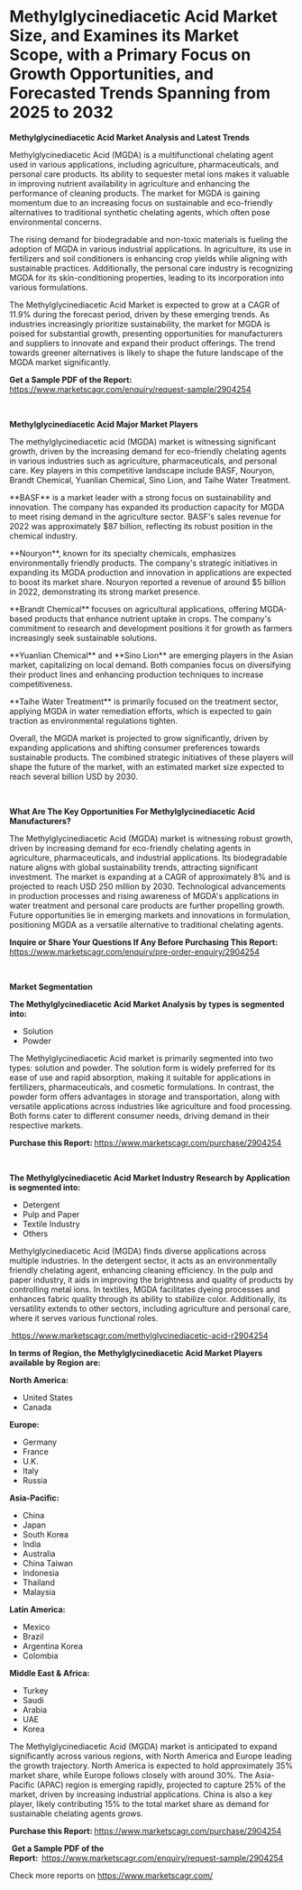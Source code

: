 <p><h1>Methylglycinediacetic Acid Market Size, and Examines its Market Scope, with a Primary Focus on Growth Opportunities, and Forecasted Trends Spanning from 2025 to 2032</h1></p><p><strong>Methylglycinediacetic Acid Market Analysis and Latest Trends</strong></p>
<p><p>Methylglycinediacetic Acid (MGDA) is a multifunctional chelating agent used in various applications, including agriculture, pharmaceuticals, and personal care products. Its ability to sequester metal ions makes it valuable in improving nutrient availability in agriculture and enhancing the performance of cleaning products. The market for MGDA is gaining momentum due to an increasing focus on sustainable and eco-friendly alternatives to traditional synthetic chelating agents, which often pose environmental concerns.</p><p>The rising demand for biodegradable and non-toxic materials is fueling the adoption of MGDA in various industrial applications. In agriculture, its use in fertilizers and soil conditioners is enhancing crop yields while aligning with sustainable practices. Additionally, the personal care industry is recognizing MGDA for its skin-conditioning properties, leading to its incorporation into various formulations.</p><p>The Methylglycinediacetic Acid Market is expected to grow at a CAGR of 11.9% during the forecast period, driven by these emerging trends. As industries increasingly prioritize sustainability, the market for MGDA is poised for substantial growth, presenting opportunities for manufacturers and suppliers to innovate and expand their product offerings. The trend towards greener alternatives is likely to shape the future landscape of the MGDA market significantly.</p></p>
<p><strong>Get a Sample PDF of the Report:&nbsp;</strong> <a href="https://www.marketscagr.com/enquiry/request-sample/2904254?utm_campaign=2987&utm_medium=2&utm_source=Github&utm_content=ia&utm_term=11032025&utm_id=methylglycinediacetic-acid">https://www.marketscagr.com/enquiry/request-sample/2904254</a></p>
<p>&nbsp;</p>
<p><strong>Methylglycinediacetic Acid Major Market Players</strong></p>
<p><p>The methylglycinediacetic acid (MGDA) market is witnessing significant growth, driven by the increasing demand for eco-friendly chelating agents in various industries such as agriculture, pharmaceuticals, and personal care. Key players in this competitive landscape include BASF, Nouryon, Brandt Chemical, Yuanlian Chemical, Sino Lion, and Taihe Water Treatment.</p><p>**BASF** is a market leader with a strong focus on sustainability and innovation. The company has expanded its production capacity for MGDA to meet rising demand in the agriculture sector. BASF's sales revenue for 2022 was approximately $87 billion, reflecting its robust position in the chemical industry.</p><p>**Nouryon**, known for its specialty chemicals, emphasizes environmentally friendly products. The company's strategic initiatives in expanding its MGDA production and innovation in applications are expected to boost its market share. Nouryon reported a revenue of around $5 billion in 2022, demonstrating its strong market presence.</p><p>**Brandt Chemical** focuses on agricultural applications, offering MGDA-based products that enhance nutrient uptake in crops. The company's commitment to research and development positions it for growth as farmers increasingly seek sustainable solutions.</p><p>**Yuanlian Chemical** and **Sino Lion** are emerging players in the Asian market, capitalizing on local demand. Both companies focus on diversifying their product lines and enhancing production techniques to increase competitiveness. </p><p>**Taihe Water Treatment** is primarily focused on the treatment sector, applying MGDA in water remediation efforts, which is expected to gain traction as environmental regulations tighten.</p><p>Overall, the MGDA market is projected to grow significantly, driven by expanding applications and shifting consumer preferences towards sustainable products. The combined strategic initiatives of these players will shape the future of the market, with an estimated market size expected to reach several billion USD by 2030.</p></p>
<p>&nbsp;</p>
<p><strong>What Are The Key Opportunities For Methylglycinediacetic Acid Manufacturers?</strong></p>
<p><p>The Methylglycinediacetic Acid (MGDA) market is witnessing robust growth, driven by increasing demand for eco-friendly chelating agents in agriculture, pharmaceuticals, and industrial applications. Its biodegradable nature aligns with global sustainability trends, attracting significant investment. The market is expanding at a CAGR of approximately 8% and is projected to reach USD 250 million by 2030. Technological advancements in production processes and rising awareness of MGDA's applications in water treatment and personal care products are further propelling growth. Future opportunities lie in emerging markets and innovations in formulation, positioning MGDA as a versatile alternative to traditional chelating agents.</p></p>
<p><strong>Inquire or Share Your Questions If Any Before Purchasing This Report:</strong> <a href="https://www.marketscagr.com/enquiry/pre-order-enquiry/2904254?utm_campaign=2987&utm_medium=2&utm_source=Github&utm_content=ia&utm_term=11032025&utm_id=methylglycinediacetic-acid">https://www.marketscagr.com/enquiry/pre-order-enquiry/2904254</a></p>
<p>&nbsp;</p>
<p><strong>Market Segmentation</strong></p>
<p><strong>The Methylglycinediacetic Acid Market Analysis by types is segmented into:</strong></p>
<p><ul><li>Solution</li><li>Powder</li></ul></p>
<p><p>The Methylglycinediacetic Acid market is primarily segmented into two types: solution and powder. The solution form is widely preferred for its ease of use and rapid absorption, making it suitable for applications in fertilizers, pharmaceuticals, and cosmetic formulations. In contrast, the powder form offers advantages in storage and transportation, along with versatile applications across industries like agriculture and food processing. Both forms cater to different consumer needs, driving demand in their respective markets.</p></p>
<p><strong>Purchase this Report:&nbsp;</strong><a href="https://www.marketscagr.com/purchase/2904254?utm_campaign=2987&utm_medium=2&utm_source=Github&utm_content=ia&utm_term=11032025&utm_id=methylglycinediacetic-acid">https://www.marketscagr.com/purchase/2904254</a></p>
<p>&nbsp;</p>
<p><strong>The Methylglycinediacetic Acid Market Industry Research by Application is segmented into:</strong></p>
<p><ul><li>Detergent</li><li>Pulp and Paper</li><li>Textile Industry</li><li>Others</li></ul></p>
<p><p>Methylglycinediacetic Acid (MGDA) finds diverse applications across multiple industries. In the detergent sector, it acts as an environmentally friendly chelating agent, enhancing cleaning efficiency. In the pulp and paper industry, it aids in improving the brightness and quality of products by controlling metal ions. In textiles, MGDA facilitates dyeing processes and enhances fabric quality through its ability to stabilize color. Additionally, its versatility extends to other sectors, including agriculture and personal care, where it serves various functional roles.</p></p>
<p><a href="https://www.marketscagr.com/methylglycinediacetic-acid-r2904254?utm_campaign=2987&utm_medium=2&utm_source=Github&utm_content=ia&utm_term=11032025&utm_id=methylglycinediacetic-acid">&nbsp;https://www.marketscagr.com/methylglycinediacetic-acid-r2904254</a></p>
<p><strong>In terms of Region, the Methylglycinediacetic Acid Market Players available by Region are:</strong></p>
<p>
    <p> <strong> North America: </strong>
        <ul>
            <li>United States</li>
            <li>Canada</li>
        </ul>
        </p> 
    <p> <strong> Europe: </strong>
        <ul>
            <li>Germany</li>
            <li>France</li>
            <li>U.K.</li>
            <li>Italy</li>
            <li>Russia</li>
        </ul>
        </p> 
    <p> <strong> Asia-Pacific: </strong>
        <ul>
            <li>China</li>
            <li>Japan</li>
            <li>South Korea</li>
            <li>India</li>
            <li>Australia</li>
            <li>China Taiwan</li>
            <li>Indonesia</li>
            <li>Thailand</li>
            <li>Malaysia</li>
        </ul>
        </p> 
    <p> <strong> Latin America: </strong>
        <ul>
            <li>Mexico</li>
            <li>Brazil</li>
            <li>Argentina Korea</li>
            <li>Colombia</li>
        </ul>
        </p> 
    <p> <strong> Middle East & Africa: </strong>
        <ul>
            <li>Turkey</li>
            <li>Saudi</li>
            <li>Arabia</li>
            <li>UAE</li>
            <li>Korea</li>
        </ul>
    </p>
    </p>
<p><p>The Methylglycinediacetic Acid (MGDA) market is anticipated to expand significantly across various regions, with North America and Europe leading the growth trajectory. North America is expected to hold approximately 35% market share, while Europe follows closely with around 30%. The Asia-Pacific (APAC) region is emerging rapidly, projected to capture 25% of the market, driven by increasing industrial applications. China is also a key player, likely contributing 15% to the total market share as demand for sustainable chelating agents grows.</p></p>
<p><strong>Purchase this Report: </strong><a href="https://www.marketscagr.com/purchase/2904254?utm_campaign=2987&utm_medium=2&utm_source=Github&utm_content=ia&utm_term=11032025&utm_id=methylglycinediacetic-acid">https://www.marketscagr.com/purchase/2904254</a></p>
<p>&nbsp;<strong>Get a Sample PDF of the Report:&nbsp;&nbsp;</strong><a href="https://www.marketscagr.com/enquiry/request-sample/2904254?utm_campaign=2987&utm_medium=2&utm_source=Github&utm_content=ia&utm_term=11032025&utm_id=methylglycinediacetic-acid">https://www.marketscagr.com/enquiry/request-sample/2904254</a></p>
<p><strong></strong></p>
<p>Check more reports on <a href="https://www.marketscagr.com/?utm_campaign=2987&utm_medium=2&utm_source=Github&utm_content=ia&utm_term=11032025&utm_id=methylglycinediacetic-acid">https://www.marketscagr.com/</a></p>